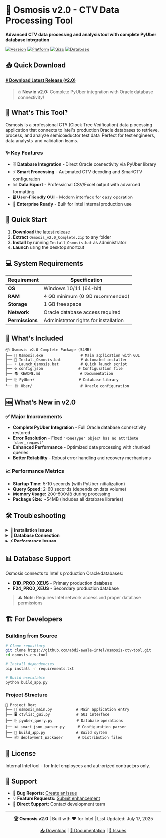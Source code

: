 # 🚀 Osmosis v2.0 - CTV Data Processing Tool

**Advanced CTV data processing and analysis tool with complete PyUber database integration**

[![Version](https://img.shields.io/badge/version-2.0-blue.svg)](https://github.com/abdi-awale-intel/osmosis-ctv-tool/releases)
[![Platform](https://img.shields.io/badge/platform-Windows%2010%2F11-lightgrey.svg)]()
[![Size](https://img.shields.io/badge/size-54MB-green.svg)]()
[![Database](https://img.shields.io/badge/database-Oracle%20PyUber-orange.svg)]()

## 📥 Quick Download

**[⬇️ Download Latest Release (v2.0)](https://github.com/abdi-awale-intel/osmosis-ctv-tool/releases/latest)**

> 🔥 **New in v2.0:** Complete PyUber integration with Oracle database connectivity!

## 🎯 What's This Tool?

Osmosis is a professional CTV (Clock Tree Verification) data processing application that connects to Intel's production Oracle databases to retrieve, process, and analyze semiconductor test data. Perfect for test engineers, data analysts, and validation teams.

### ✨ Key Features

- 🗄️ **Database Integration** - Direct Oracle connectivity via PyUber library
- ⚡ **Smart Processing** - Automated CTV decoding and SmartCTV configuration
- 📊 **Data Export** - Professional CSV/Excel output with advanced formatting
- 🖥️ **User-Friendly GUI** - Modern interface for easy operation
- 🔧 **Enterprise Ready** - Built for Intel internal production use

## 🚀 Quick Start

1. **Download** the [latest release](https://github.com/abdi-awale-intel/osmosis-ctv-tool/releases/latest)
2. **Extract** `Osmosis_v2.0_Complete.zip` to any folder
3. **Install** by running `Install_Osmosis.bat` as Administrator
4. **Launch** using the desktop shortcut

## 💻 System Requirements

| Requirement | Specification |
|-------------|---------------|
| **OS** | Windows 10/11 (64-bit) |
| **RAM** | 4 GB minimum (8 GB recommended) |
| **Storage** | 1 GB free space |
| **Network** | Oracle database access required |
| **Permissions** | Administrator rights for installation |

## 🔧 What's Included

```
📦 Osmosis v2.0 Complete Package (54MB)
├── 🎯 Osmosis.exe                 # Main application with GUI
├── 🔧 Install_Osmosis.bat         # Automated installer
├── ⚡ Launch_Osmosis.bat          # Quick launch script
├── ⚙️ config.json                # Configuration file
├── 📚 README.md                  # Documentation
├── 🗄️ PyUber/                    # Database library
└── 🏗️ Uber/                      # Oracle configuration
```

## 🆕 What's New in v2.0

### ✅ Major Improvements
- **Complete PyUber Integration** - Full Oracle database connectivity restored
- **Error Resolution** - Fixed `'NoneType' object has no attribute 'uber_request'`
- **Enhanced Performance** - Optimized data processing with chunked queries
- **Better Reliability** - Robust error handling and recovery mechanisms

### 📈 Performance Metrics
- **Startup Time:** 5-10 seconds (with PyUber initialization)
- **Query Speed:** 2-60 seconds (depends on data volume)
- **Memory Usage:** 200-500MB during processing
- **Package Size:** ~54MB (includes all database libraries)

## 🛠️ Troubleshooting

<details>
<summary><strong>🔴 Installation Issues</strong></summary>

- **Permission denied:** Run installer as Administrator
- **Antivirus blocking:** Add Osmosis folder to AV exceptions  
- **Installation fails:** Verify Windows 10/11 64-bit system
</details>

<details>
<summary><strong>🔶 Database Connection</strong></summary>

- **Connection failed:** Verify network access to Oracle databases
- **Authentication error:** Check database credentials and permissions
- **Firewall blocking:** Allow Oracle client through firewall
</details>

<details>
<summary><strong>⚡ Performance Issues</strong></summary>

- **Slow queries:** Check network connectivity to database servers
- **High memory usage:** Normal for large datasets (200-500MB expected)
- **Startup delay:** PyUber initialization takes 5-10 seconds (normal)
</details>

## 📊 Database Support

Osmosis connects to Intel's production Oracle databases:
- **D1D_PROD_XEUS** - Primary production database
- **F24_PROD_XEUS** - Secondary production database

> ⚠️ **Note:** Requires Intel network access and proper database permissions

## 🏗️ For Developers

### Building from Source
```bash
# Clone repository
git clone https://github.com/abdi-awale-intel/osmosis-ctv-tool.git
cd osmosis-ctv-tool

# Install dependencies
pip install -r requirements.txt

# Build executable
python build_app.py
```

### Project Structure
```
📁 Project Root
├── 🐍 osmosis_main.py           # Main application entry
├── 🖥️ ctvlist_gui.py            # GUI interface
├── 🗄️ pyuber_query.py           # Database operations
├── 📊 smart_json_parser.py      # Configuration parser
├── 🔧 build_app.py              # Build system
└── 📦 deployment_package/       # Distribution files
```

## 📄 License

Internal Intel tool - for Intel employees and authorized contractors only.

## 🤝 Support

- 🐛 **Bug Reports:** [Create an issue](https://github.com/abdi-awale-intel/osmosis-ctv-tool/issues)
- 💡 **Feature Requests:** [Submit enhancement](https://github.com/abdi-awale-intel/osmosis-ctv-tool/issues)
- 📧 **Direct Support:** Contact development team

---

<div align="center">

**🏆 Osmosis v2.0** | Built with ❤️ for Intel | Last Updated: July 17, 2025

[📥 Download](https://github.com/abdi-awale-intel/osmosis-ctv-tool/releases/latest) | [📖 Documentation](https://github.com/abdi-awale-intel/osmosis-ctv-tool/wiki) | [🐛 Issues](https://github.com/abdi-awale-intel/osmosis-ctv-tool/issues)

</div>
